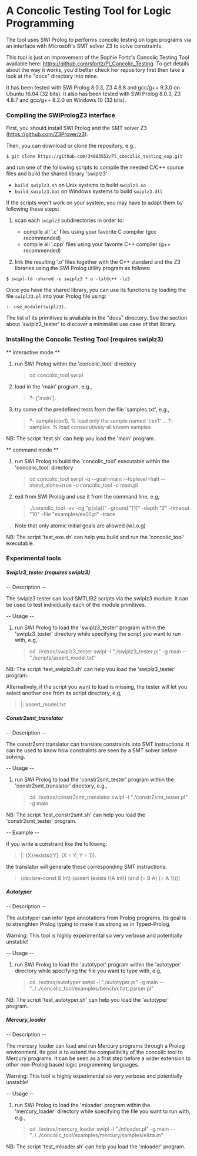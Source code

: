 # A Concolic Testing Tool for Logic Programming

The tool uses SWI Prolog to performs concolic testing on logic programs via an interface with Microsoft's SMT solver Z3 to solve constraints.

This tool is just an improvement of the Sophie Fortz's Concolic Testing Tool available here: https://github.com/sfortz/Pl_Concolic_Testing.
To get details about the way it works, you'd better check her repository first then take a look at the "docs" directory into mine.

It has been tested with SWI Prolog 8.0.3, Z3 4.8.8 and gcc/g++ 9.3.0 on Ubuntu 16.04 (32 bits).
It also has been tested with SWI Prolog 8.0.3, Z3 4.8.7 and gcc/g++ 8.2.0 on Windows 10 (32 bits).

### Compiling the SWIPrologZ3 interface

First, you should install SWI Prolog and the SMT solver Z3 (https://github.com/Z3Prover/z3).

Then, you can download or clone the repository, e.g.,

````$ git clone https://github.com/34003552/Pl_concolic_testing_exp.git````

and run one of the following scripts to compile the needed C/C++ source files and build the shared library 'swiplz3':
   - ```build_swiplz3.sh``` on Unix systems to build  ```swiplz3.so```
   - ```build_swiplz3.bat``` on Windows systems to build ```swiplz3.dll```

If the scripts won't work on your system, you may have to adapt them by following these steps:

1) scan each ```swiplz3``` subdirectories in order to:
   - compile all '.c' files using your favorite C compiler (gcc recommended)
   - compile all '.cpp' files using your favorite C++ compiler (g++ recommended)

2) link the resulting '.o' files together with the C++ standard and the Z3 libraries using the SWI Prolog utility program as follows:

````$ swipl-ld -shared -o swiplz3 *.o -lstdc++ -lz3````

Once you have the shared library, you can use its functions by loading the file ```swiplz3.pl``` into your Prolog file using:

````:- use_module(swiplz3).````

The list of its primitives is available in the "docs" directory.
See the section about 'swiplz3_tester' to discover a minimalist use case of that library.

### Installing the Concolic Testing Tool (requires swiplz3)

** interactive mode **

1) run SWI Prolog within the 'concolic_tool' directory

   > cd concolic_tool
   > swipl

2) load in the 'main' program, e.g.,

   > ?- ['main'].

3) try some of the predefined tests from the file 'samples.txt', e.g.,

   > ?- sample(cex1). % load only the sample named 'cex1'
   > ...
   > ?- samples. % load consecutively all known samples

NB: The script 'test.sh' can help you load the 'main' program.

** command mode **

1) run SWI Prolog to build the 'concolic_tool' executable within the 'concolic_tool' directory

   > cd concolic_tool
   > swipl -q --goal=main --toplevel=halt --stand_alone=true -o concolic_tool -c main.pl

2) exit from SWI Prolog and use it from the command line, e.g,

   > ./concolic_tool -vv -cg "p(s(a))" -ground "[1]" -depth "2" -timeout "10" -file "examples/ex01.pl" -trace

   Note that only atomic initial goals are allowed (w.l.o.g)

NB: The script 'test_exe.sh' can help you build and run the 'concolic_tool' executable.

### Experimental tools

##### Swiplz3_tester (requires swiplz3)

-- Description --

The swiplz3 tester can load SMTLIB2 scripts via the swiplz3 module.
It can be used to test individually each of the module primitives.

-- Usage --

1) run SWI Prolog to load the 'swiplz3_tester' program within the 'swiplz3_tester' directory while specifying the script you want to run with, e.g,

   > cd ./extras/swiplz3_tester
   > swipl -l "./swiplz3_tester.pl" -g main -- "./scripts/assert_model.txt"

NB: The script 'test_swiplz3.sh' can help you load the 'swiplz3_tester' program.

Alternatively, if the script you want to load is missing, the tester will let you select another one from its script directory, e.g,

   > |: assert_model.txt

##### Constr2smt_translator

-- Description --

The constr2smt translator can translate constraints into SMT instructions.
It can be used to know how constraints are seen by a SMT solver before solving.

-- Usage --

1) run SWI Prolog to load the 'constr2smt_tester' program within the 'constr2smt_translator' directory, e.g.,

   > cd ./extras/constr2smt_translator
   > swipl -l "./constr2smt_tester.pl" -g main

NB: The script 'test_constr2smt.sh' can help you load the 'constr2smt_tester' program.

-- Example --

If you write a constraint like the following:

   > |: {X}/exists([Y], (X = Y, Y = 1)).

the translator will generate these corresponding SMT instructions:

   > (declare-const B Int)
   > (assert (exists ((A Int)) (and (= B A) (= A 1))))

##### Autotyper

-- Description --

The autotyper can infer type annotations from Prolog programs.
Its goal is to strenghten Prolog typing to make it as strong as in Typed-Prolog.

Warning: This tool is highly experimental so very verbose and potentially unstable!

-- Usage --

1) run SWI Prolog to load the 'autotyper' program within the 'autotyper' directory while specifying the file you want to type with, e.g,

   > cd ./extras/autotyper
   > swipl -l "./autotyper.pl" -g main -- "../../concolic_tool/examples/bench/chat_parser.pl"

NB: The script 'test_autotyper.sh' can help you load the 'autotyper' program.

##### Mercury_loader

-- Description --

The mercury loader can load and run Mercury programs through a Prolog environment.
Its goal is to extend the compatibility of the concolic tool to Mercury programs.
It can be seen as a first step before a wider extension to other non-Prolog based logic programming languages.

Warning: This tool is highly experimental so very verbose and potentially unstable!

-- Usage --

1) run SWI Prolog to load the 'mloader' program within the 'mercury_loader' directory while specifying the file you want to run with, e.g.,

   > cd ./extras/mercury_loader
   > swipl -l "./mloader.pl" -g main -- "../../concolic_tool/examples/mercury/samples/eliza.m"

NB: The script 'test_mloader.sh' can help you load the 'mloader' program.
